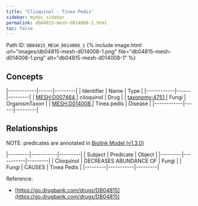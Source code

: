 ```yaml
---
title: "Clioquinol - Tinea Pedis"
sidebar: mydoc_sidebar
permalink: db04815-mesh-d014008-1.html
toc: false 
---
```



Path ID: `DB04815_MESH_D014008_1`
{% include image.html url="images/db04815-mesh-d014008-1.png" file="db04815-mesh-d014008-1.png" alt="db04815-mesh-d014008-1" %}

## Concepts

|------------|------|---------|
| Identifier | Name | Type    |
|------------|------|---------|
| <a href="https://identifiers.org/MESH:D007464">MESH:D007464 </a> | clioquinol | Drug |
| <a href="https://identifiers.org/taxonomy:4751">taxonomy:4751 </a> | Fungi | OrganismTaxon |
| <a href="https://identifiers.org/MESH:D014008">MESH:D014008 </a> | Tinea pedis | Disease |
|------------|------|---------|

## Relationships


NOTE: predicates are annotated in <a href="https://github.com/biolink/biolink-model/releases/tag/v1.3.0">Biolink Model (v1.3.0)</a>

|---------|-----------|---------|
| Subject | Predicate | Object  |
|---------|-----------|---------|
| Clioquinol | DECREASES ABUNDANCE OF | Fungi |
| Fungi | CAUSES | Tinea Pedis |
|---------|-----------|---------|

Reference: 
  - [https://go.drugbank.com/drugs/DB04815](https://go.drugbank.com/drugs/DB04815)
